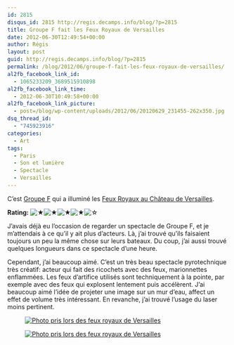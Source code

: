 ```yaml
---
id: 2815
disqus_id: 2815 http://regis.decamps.info/blog/?p=2815
title: Groupe F fait les Feux Royaux de Versailles
date: 2012-06-30T12:49:54+00:00
author: Régis
layout: post
guid: http://regis.decamps.info/blog/?p=2815
permalink: /blog/2012/06/groupe-f-fait-les-feux-royaux-de-versailles/
al2fb_facebook_link_id:
  - 1065233209_3689515910898
al2fb_facebook_link_time:
  - 2012-06-30T10:49:58+00:00
al2fb_facebook_link_picture:
  - post=/blog/wp-content/uploads/2012/06/20120629_231455-262x350.jpg
dsq_thread_id:
  - "745923916"
categories:
  - Art
tags:
  - Paris
  - Son et lumière
  - Spectacle
  - Versailles
---
```

C’est [Groupe F](http://www.groupef.com/) qui a illuminé les [Feux Royaux au Château de Versailles](http://www.chateauversailles-spectacles.fr/fr/spectacles/2012/feux-dartifice-royaux).

**Rating:** ![&#9733;](/blog/wp-content/plugins/xavins-review-ratings/default/star.png "4/5")![&#9733;](/blog/wp-content/plugins/xavins-review-ratings/default/star.png "4/5")![&#9733;](/blog/wp-content/plugins/xavins-review-ratings/default/star.png "4/5")![&#9733;](/blog/wp-content/plugins/xavins-review-ratings/default/star.png "4/5")![&#9734;](/blog/wp-content/plugins/xavins-review-ratings/default/blank_star.png "4/5") 


  
<!--more-->


  
J’avais déjà eu l’occasion de regarder un spectacle de Groupe F, et je m’attendais à ce qu’il y ait plus d’acteurs. Là, j’ai trouvé qu’ils faisaient toujours un peu la même chose sur leurs bateaux. Du coup, j’ai aussi trouvé quelques longueurs dans ce spectacle d’une heure.

Cependant, j’ai beaucoup aimé. C’est un très beau spectacle pyrotechnique très créatif: acteur qui fait des ricochets avec des feux, marionnettes enflammées. Les feux d’artifice utilisés sont techniquement à la pointe, par exemple avec des feux qui explosent lentement puis accélèrent. J’ai beaucoup aimé l’idée de projeter une image sur un mur d’eau, affect un effet de volume très intéressant. En revanche, j’ai trouvé l’usage du laser moins pertinent.

<div id='gallery-14' class='gallery galleryid-2815 gallery-columns-3 gallery-size-thumbnail'>
  <figure class='gallery-item'> 
  
  <div class='gallery-icon portrait'>
    <a href='http://regis.decamps.info/blog/2012/06/groupe-f-fait-les-feux-royaux-de-versailles/20120629_231455/'><img width="150" height="150" src="/blog/wp-content/uploads/2012/06/20120629_231455-150x150.jpg" class="attachment-thumbnail size-thumbnail" alt="Photo pris lors des feux royaux de Versailles" srcset="/blog/wp-content/uploads/2012/06/20120629_231455-150x150.jpg 150w, /blog/wp-content/uploads/2012/06/20120629_231455-100x100.jpg 100w" sizes="(max-width: 150px) 100vw, 150px" /></a>
  </div></figure><figure class='gallery-item'> 
  
  <div class='gallery-icon portrait'>
    <a href='http://regis.decamps.info/blog/2012/06/groupe-f-fait-les-feux-royaux-de-versailles/20120629_223750/'><img width="150" height="150" src="/blog/wp-content/uploads/2012/06/20120629_223750-150x150.jpg" class="attachment-thumbnail size-thumbnail" alt="Photo pris lors des feux royaux de Versailles" srcset="/blog/wp-content/uploads/2012/06/20120629_223750-150x150.jpg 150w, /blog/wp-content/uploads/2012/06/20120629_223750-100x100.jpg 100w" sizes="(max-width: 150px) 100vw, 150px" /></a>
  </div></figure>
</div>
